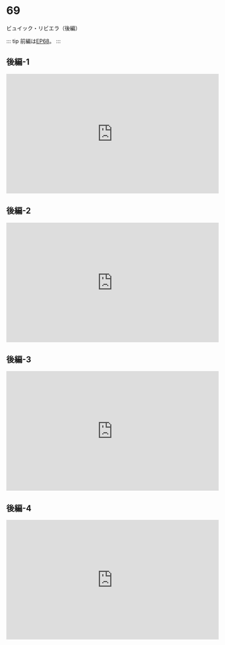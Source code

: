 # 69

ビュイック・リビエラ（後編）

::: tip
前編は[EP68](./068.md)。
:::


## 後編-1

<iframe width="560" height="315" src="https://www.youtube.com/embed/rgYMetyhynk?si=j1fJPYeLBWUFvwBS" title="YouTube video player" frameborder="0" allow="accelerometer; autoplay; clipboard-write; encrypted-media; gyroscope; picture-in-picture; web-share" allowfullscreen></iframe>

## 後編-2

<iframe width="560" height="315" src="https://www.youtube.com/embed/w3FC9bO9WoU?si=_JvFl6e4W5mj6E9x" title="YouTube video player" frameborder="0" allow="accelerometer; autoplay; clipboard-write; encrypted-media; gyroscope; picture-in-picture; web-share" allowfullscreen></iframe>

## 後編-3

<iframe width="560" height="315" src="https://www.youtube.com/embed/COZ3BgqnqRM?si=UFBgvQboyUpIhfWg" title="YouTube video player" frameborder="0" allow="accelerometer; autoplay; clipboard-write; encrypted-media; gyroscope; picture-in-picture; web-share" allowfullscreen></iframe>

## 後編-4

<iframe width="560" height="315" src="https://www.youtube.com/embed/gfd8206d9QU?si=_3cqeJa3EFiOFgDH" title="YouTube video player" frameborder="0" allow="accelerometer; autoplay; clipboard-write; encrypted-media; gyroscope; picture-in-picture; web-share" allowfullscreen></iframe>
